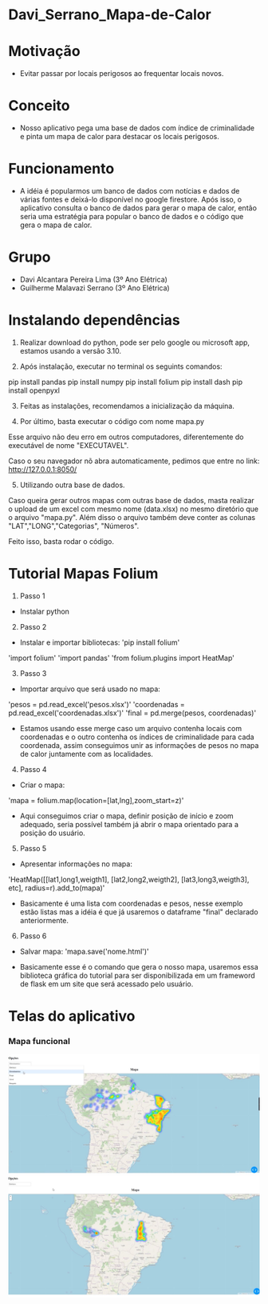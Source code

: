 # Davi_Serrano_Mapa-de-Calor
# Motivação
- Evitar passar por locais perigosos ao frequentar locais novos.

# Conceito
- Nosso aplicativo pega uma base de dados com índice de criminalidade e pinta um mapa de calor para destacar os locais perigosos.

# Funcionamento
- A idéia é popularmos um banco de dados com notícias e dados de várias fontes e deixá-lo disponível no google firestore. Após isso, o aplicativo consulta o banco de dados para gerar o mapa de calor, então seria uma estratégia para popular o banco de dados e o código que gera o mapa de calor.

# Grupo
- Davi Alcantara Pereira Lima (3º Ano Elétrica)
- Guilherme Malavazi Serrano (3º Ano Elétrica)

# Instalando dependências

1. Realizar download do python, pode ser pelo google ou microsoft app, estamos usando a versão 3.10.

2. Após instalação, executar no terminal os seguints comandos:

pip install pandas
pip install numpy
pip install folium
pip install dash
pip install openpyxl

3. Feitas as instalações, recomendamos a inicialização da máquina.

4. Por último, basta executar o código com nome mapa.py

Esse arquivo não deu erro em outros computadores, diferentemente do executável de nome "EXECUTAVEL".

Caso o seu navegador nõ abra automaticamente, pedimos que entre no link: http://127.0.0.1:8050/

5. Utilizando outra base de dados.

Caso queira gerar outros mapas com outras base de dados, masta realizar o upload de um excel com mesmo nome (data.xlsx) no mesmo diretório que o arquivo "mapa.py". Além disso o arquivo também deve conter as colunas "LAT","LONG","Categorias", "Números".

Feito isso, basta rodar o código.

# Tutorial Mapas Folium

1. Passo 1
- Instalar python

2. Passo 2
- Instalar e importar bibliotecas:
'pip install folium'

'import folium'
'import pandas'
'from folium.plugins import HeatMap'

3. Passo 3
- Importar arquivo que será usado no mapa:

'pesos = pd.read_excel('pesos.xlsx')'
'coordenadas = pd.read_excel('coordenadas.xlsx')'
'final = pd.merge(pesos, coordenadas)'

- Estamos usando esse merge caso um arquivo contenha locais com coordenadas e o outro contenha os índices de criminalidade para cada coordenada, assim conseguimos unir as informações de pesos no mapa de calor juntamente com as localidades.

4. Passo 4
- Criar o mapa:

'mapa = folium.map(location=[lat,lng],zoom_start=z)'

- Aqui conseguimos criar o mapa, definir posição de início e zoom adequado, seria possível também já abrir o mapa orientado para a posição do usuário.

5. Passo 5
- Apresentar informações no mapa:

'HeatMap([[lat1,long1,weigth1],
[lat2,long2,weigth2],
[lat3,long3,weigth3], etc], radius=r).add_to(mapa)'

- Basicamente é uma lista com coordenadas e pesos, nesse exemplo estão listas mas a idéia é que já usaremos o dataframe "final" declarado anteriormente.

6. Passo 6
- Salvar mapa:
'mapa.save('nome.html')'

- Basicamente esse é o comando que gera o nosso mapa, usaremos essa biblioteca gráfica do tutorial para ser disponibilizada em um frameword de flask em um site que será acessado pelo usuário.

# Telas do aplicativo

### Mapa funcional
![](tela_final.jpeg)
![](tela_final2.jpeg)


